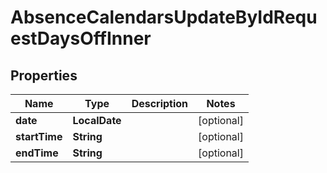 

# AbsenceCalendarsUpdateByIdRequestDaysOffInner


## Properties

| Name | Type | Description | Notes |
|------------ | ------------- | ------------- | -------------|
|**date** | **LocalDate** |  |  [optional] |
|**startTime** | **String** |  |  [optional] |
|**endTime** | **String** |  |  [optional] |



